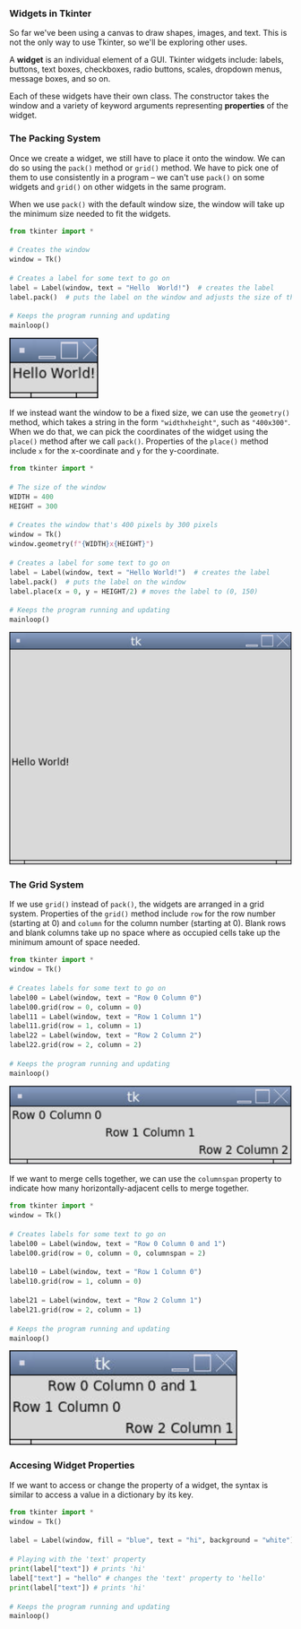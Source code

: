 ### Widgets in Tkinter

So far we've been using a canvas to draw shapes, images, and text. This is not the only way to use Tkinter, so we'll be exploring other uses.

A **widget** is an individual element of a GUI. Tkinter widgets include: labels, buttons, text boxes, checkboxes, radio buttons, scales, dropdown menus, message boxes, and so on.  

Each of these widgets have their own class. The constructor takes the window and a variety of keyword arguments representing **properties** of the widget.

### The Packing System

Once we create a widget, we still have to place it onto the window. We can do so using the `pack()` method or `grid()` method. We have to pick one of them to use consistently in a program – we can't use `pack()` on some widgets and `grid()` on other widgets in the same program. 

When we use `pack()` with the default window size, the window will take up the minimum size needed to fit the widgets. 

```python
from tkinter import *

# Creates the window
window = Tk()

# Creates a label for some text to go on
label = Label(window, text = "Hello  World!")  # creates the label
label.pack()  # puts the label on the window and adjusts the size of the window accordingly

# Keeps the program running and updating
mainloop()
```

![](../Images/Tk_Widget_1.png)

If we instead want the window to be a fixed size, we can use the `geometry()` method, which takes a string in the form `"widthxheight"`, such as `"400x300"`. When we do that, we can pick the coordinates of the widget using the `place()` method after we call `pack()`. Properties of the `place()` method include `x` for the x-coordinate and `y` for the y-coordinate.

```python
from tkinter import *

# The size of the window
WIDTH = 400
HEIGHT = 300

# Creates the window that's 400 pixels by 300 pixels
window = Tk()
window.geometry(f"{WIDTH}x{HEIGHT}")

# Creates a label for some text to go on
label = Label(window, text = "Hello World!")  # creates the label
label.pack()  # puts the label on the window
label.place(x = 0, y = HEIGHT/2) # moves the label to (0, 150)

# Keeps the program running and updating
mainloop()
```

![](../Images/Tk_Widget_2.png)

### The Grid System

If we use `grid()` instead of `pack()`, the widgets are arranged in a grid system. Properties of the `grid()` method include `row` for the row number (starting at 0) and `column` for the column number (starting at 0). Blank rows and blank columns take up no space where as occupied cells take up the minimum amount of space needed.

```python
from tkinter import *
window = Tk()

# Creates labels for some text to go on
label00 = Label(window, text = "Row 0 Column 0")
label00.grid(row = 0, column = 0)
label11 = Label(window, text = "Row 1 Column 1") 
label11.grid(row = 1, column = 1)
label22 = Label(window, text = "Row 2 Column 2")
label22.grid(row = 2, column = 2)  

# Keeps the program running and updating
mainloop()
```

![](../Images/Tk_Widget_3.png)

If we want to merge cells together, we can use the `columnspan` property to indicate how many horizontally-adjacent cells to merge together.

```python
from tkinter import *
window = Tk()

# Creates labels for some text to go on
label00 = Label(window, text = "Row 0 Column 0 and 1")
label00.grid(row = 0, column = 0, columnspan = 2)

label10 = Label(window, text = "Row 1 Column 0")
label10.grid(row = 1, column = 0)

label21 = Label(window, text = "Row 2 Column 1")
label21.grid(row = 2, column = 1)

# Keeps the program running and updating
mainloop()
```

![](../Images/Tk_Widget_4.png)

### Accesing Widget Properties

If we want to access or change the property of a widget, the syntax is similar to access a value in a dictionary by its key.

```python
from tkinter import *
window = Tk()

label = Label(window, fill = "blue", text = "hi", background = "white")

# Playing with the 'text' property
print(label["text"]) # prints 'hi'
label["text"] = "hello" # changes the 'text' property to 'hello'
print(label["text"]) # prints 'hi'

# Keeps the program running and updating
mainloop()
```

